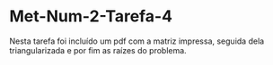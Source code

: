 # Met-Num-2-Tarefa-4
Nesta tarefa foi incluído um pdf com a matriz impressa, seguida dela triangularizada e por fim as raízes do problema.
